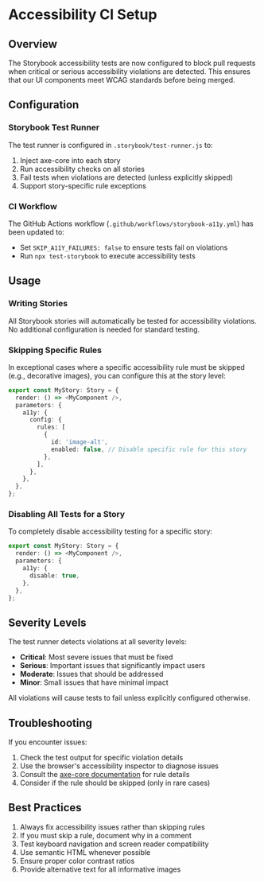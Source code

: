 # Accessibility CI Setup

## Overview

The Storybook accessibility tests are now configured to block pull requests when critical or serious accessibility violations are detected. This ensures that our UI components meet WCAG standards before being merged.

## Configuration

### Storybook Test Runner

The test runner is configured in `.storybook/test-runner.js` to:

1. Inject axe-core into each story
2. Run accessibility checks on all stories  
3. Fail tests when violations are detected (unless explicitly skipped)
4. Support story-specific rule exceptions

### CI Workflow

The GitHub Actions workflow (`.github/workflows/storybook-a11y.yml`) has been updated to:
- Set `SKIP_A11Y_FAILURES: false` to ensure tests fail on violations
- Run `npx test-storybook` to execute accessibility tests

## Usage

### Writing Stories

All Storybook stories will automatically be tested for accessibility violations. No additional configuration is needed for standard testing.

### Skipping Specific Rules

In exceptional cases where a specific accessibility rule must be skipped (e.g., decorative images), you can configure this at the story level:

```typescript
export const MyStory: Story = {
  render: () => <MyComponent />,
  parameters: {
    a11y: {
      config: {
        rules: [
          {
            id: 'image-alt',
            enabled: false, // Disable specific rule for this story
          },
        ],
      },
    },
  },
};
```

### Disabling All Tests for a Story

To completely disable accessibility testing for a specific story:

```typescript
export const MyStory: Story = {
  render: () => <MyComponent />,
  parameters: {
    a11y: {
      disable: true,
    },
  },
};
```

## Severity Levels

The test runner detects violations at all severity levels:
- **Critical**: Most severe issues that must be fixed
- **Serious**: Important issues that significantly impact users  
- **Moderate**: Issues that should be addressed
- **Minor**: Small issues that have minimal impact

All violations will cause tests to fail unless explicitly configured otherwise.

## Troubleshooting

If you encounter issues:

1. Check the test output for specific violation details
2. Use the browser's accessibility inspector to diagnose issues
3. Consult the [axe-core documentation](https://www.deque.com/axe/core-documentation/api-documentation/) for rule details
4. Consider if the rule should be skipped (only in rare cases)

## Best Practices

1. Always fix accessibility issues rather than skipping rules
2. If you must skip a rule, document why in a comment
3. Test keyboard navigation and screen reader compatibility
4. Use semantic HTML whenever possible
5. Ensure proper color contrast ratios
6. Provide alternative text for all informative images